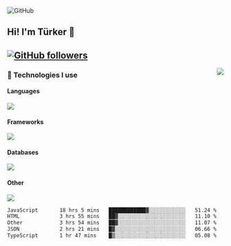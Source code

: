 ![GitHub](https://github.com/turkwr/turkwr/assets/63150613/e5462c44-ccab-48a0-8a33-9f1ea91ff35d)
<!-- ## Hi! I'm Türker 🖐️ -->
##  Hi! I'm Türker 👋
## [![GitHub followers](https://img.shields.io/github/followers/turkwr?color=333&label=Follow&logo=github&logoColor=fff&style=flat-square)](https://github.com/turkwr?tab=followers)
<a href="https://discord.com/users/162740870607536128">
 <img src="https://lanyard.cnrad.dev/api/162740870607536128?hideTimestamp=true&idleMessage=Just%20chillin'%20at%20the%20moment&bg=161a23&animated=true" align="right" />
</a>

### 🧠 Technologies I use
#### Languages
![](https://skillicons.dev/icons?i=js,ts,py,php,go&theme=dark&perline=6)
#### Frameworks
![](https://skillicons.dev/icons?i=next,react,nodejs,tailwind,bootstrap,express&theme=dark&perline=6)
#### Databases
![](https://skillicons.dev/icons?i=mongodb,mysql,sqlite,postgres&theme=dark&perline=6)
#### Other
![](https://skillicons.dev/icons?i=github,git,figma,photoshop,cloudflare,vercel,replit,vscode,visualstudio,discord&theme=dark&perline=6)


<!--START_SECTION:waka-->

```txt
JavaScript       18 hrs 5 mins   ████████████▓░░░░░░░░░░░░   51.24 %
HTML             3 hrs 55 mins   ██▓░░░░░░░░░░░░░░░░░░░░░░   11.10 %
Other            3 hrs 54 mins   ██▓░░░░░░░░░░░░░░░░░░░░░░   11.07 %
JSON             2 hrs 21 mins   █▓░░░░░░░░░░░░░░░░░░░░░░░   06.66 %
TypeScript       1 hr 47 mins    █▒░░░░░░░░░░░░░░░░░░░░░░░   05.08 %
```

<!--END_SECTION:waka-->
